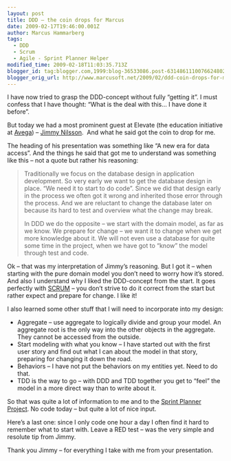```yaml
---
layout: post
title: DDD – the coin drops for Marcus
date: 2009-02-17T19:46:00.001Z
author: Marcus Hammarberg
tags:
  - DDD
  - Scrum
  - Agile - Sprint Planner Helper
modified_time: 2009-02-18T11:03:35.713Z
blogger_id: tag:blogger.com,1999:blog-36533086.post-6314861110076624802
blogger_orig_url: http://www.marcusoft.net/2009/02/ddd-coin-drops-for-marcus.html
---
```



I have now tried to grasp the DDD-concept without fully “getting it”. I
must confess that I have thought: “What is the deal with this… I have
done it before”.

But today we had a most prominent guest at Elevate (the education
initiative at [Avega](http://www.avega.se)) – [Jimmy
Nilsson](http://jimmynilsson.com/).  And what he said got the coin to
drop for me.

The heading of his presentation was something like “A new era for data
access”. And the things he said that got me to understand was something
like this – not a quote but rather his reasoning:

> Traditionally we focus on the database design in application
> development. So very early we want to get the database design in
> place. “We need it to start to do code”. Since we did that design
> early in the process we often got it wrong and inherited those error
> through the process. And we are reluctant to change the database later
> on because its hard to test and overview what the change may break.
>
> In DDD we do the opposite – we start with the domain model, as far as
> we know. We prepare for change – we want it to change when we get more
> knowledge about it. We will not even use a database for quite some
> time in the project, when we have got to “know” the model through test
> and code.

Ok – that was my interpretation of Jimmy’s reasoning. But I got it –
when starting with the pure domain model you don’t need to worry how
it’s stored.
And also I understand why I liked the DDD-concept from the start. It
goes perfectly with
[SCRUM](http://en.wikipedia.org/wiki/Scrum_(development)) – you don’t
strive to do it correct from the start but rather expect and prepare for
change. I like it!

I also learned some other stuff that I will need to incorporate into my
design:

-   Aggregate – use aggregate to logically divide and group your model.
    An aggregate root is the only way into the other objects in the
    aggregate. They cannot be accessed from the outside.
-   Start modeling with what you know – I have started out with the
    first user story and find out what I can about the model in that
    story, preparing for changing it down the road.
-   Behaviors – I have not put the behaviors on my entities yet. Need to
    do that.
-   TDD is the way to go – with DDD and TDD together you get to “feel”
    the model in a more direct way than to write about it.

So that was quite a lot of information to me and to the [Sprint Planner
Project](http://www.marcusoft.net/search/label/Sprint%20Planner%20Helper).
No code today – but quite a lot of nice input.

Here’s a last one: since I only code one hour a day I often find it hard
to remember what to start with. Leave a RED test – was the very simple
and resolute tip from Jimmy.

Thank you Jimmy – for everything I take with me from your presentation.
